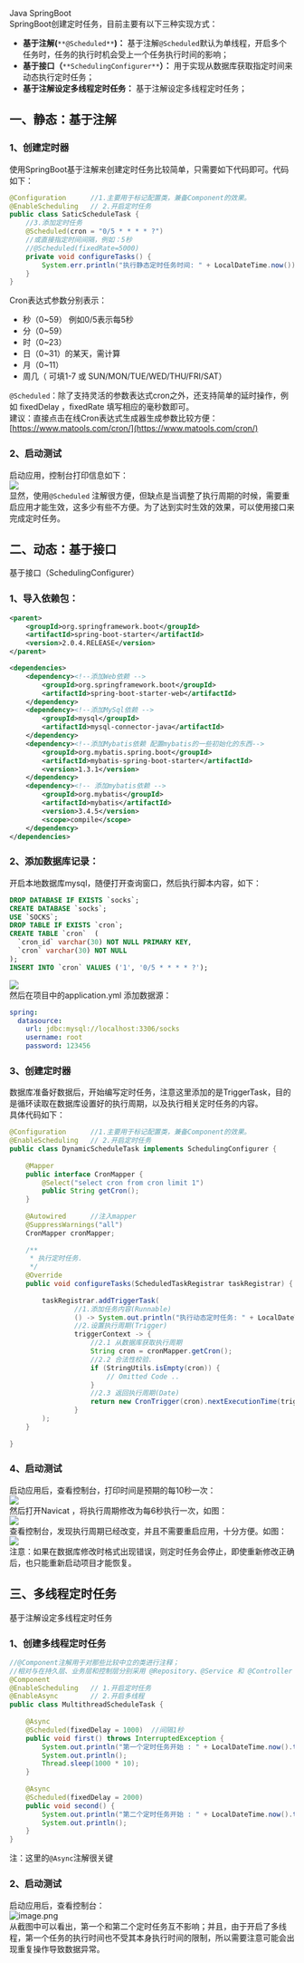 Java SpringBoot<br />SpringBoot创建定时任务，目前主要有以下三种实现方式：

- **基于注解(**`**@Scheduled**`**)：** 基于注解`@Scheduled`默认为单线程，开启多个任务时，任务的执行时机会受上一个任务执行时间的影响；
- **基于接口（**`**SchedulingConfigurer**`**）：** 用于实现从数据库获取指定时间来动态执行定时任务；
- **基于注解设定多线程定时任务：** 基于注解设定多线程定时任务；
<a name="FCDB4"></a>
## 一、静态：基于注解
<a name="wGxKi"></a>
### 1、创建定时器
使用SpringBoot基于注解来创建定时任务比较简单，只需要如下代码即可。代码如下：
```java
@Configuration      //1.主要用于标记配置类，兼备Component的效果。
@EnableScheduling   // 2.开启定时任务
public class SaticScheduleTask {
    //3.添加定时任务
    @Scheduled(cron = "0/5 * * * * ?")
    //或直接指定时间间隔，例如：5秒
    //@Scheduled(fixedRate=5000)
    private void configureTasks() {
        System.err.println("执行静态定时任务时间: " + LocalDateTime.now());
    }
}
```
Cron表达式参数分别表示：

- 秒（0~59） 例如0/5表示每5秒
- 分（0~59）
- 时（0~23）
- 日（0~31）的某天，需计算
- 月（0~11）
- 周几（ 可填1-7 或 SUN/MON/TUE/WED/THU/FRI/SAT）

`@Scheduled`：除了支持灵活的参数表达式cron之外，还支持简单的延时操作，例如 fixedDelay ，fixedRate 填写相应的毫秒数即可。<br />建议：直接点击在线Cron表达式生成器生成参数比较方便：[https://www.matools.com/cron/](https://www.matools.com/cron/) 
<a name="asVIm"></a>
### 2、启动测试
启动应用，控制台打印信息如下：<br />![](https://cdn.nlark.com/yuque/0/2022/png/396745/1648470676455-e3cc199e-96dc-4d40-a3e6-d650358e7987.png#clientId=uaeedcfda-4fa4-4&from=paste&id=ua795ee89&originHeight=183&originWidth=432&originalType=url&ratio=1&rotation=0&showTitle=false&status=done&style=none&taskId=ue13fe1d2-dc45-4a97-b919-34b02d5660b&title=)<br />显然，使用`@Scheduled` 注解很方便，但缺点是当调整了执行周期的时候，需要重启应用才能生效，这多少有些不方便。为了达到实时生效的效果，可以使用接口来完成定时任务。
<a name="SFqIt"></a>
## 二、动态：基于接口
基于接口（SchedulingConfigurer）
<a name="DyKie"></a>
### 1、导入依赖包：
```xml
<parent>
	<groupId>org.springframework.boot</groupId>
	<artifactId>spring-boot-starter</artifactId>
	<version>2.0.4.RELEASE</version>
</parent>

<dependencies>
	<dependency><!--添加Web依赖 -->
		<groupId>org.springframework.boot</groupId>
		<artifactId>spring-boot-starter-web</artifactId>
	</dependency>
	<dependency><!--添加MySql依赖 -->
		<groupId>mysql</groupId>
		<artifactId>mysql-connector-java</artifactId>
	</dependency>
	<dependency><!--添加Mybatis依赖 配置mybatis的一些初始化的东西-->
		<groupId>org.mybatis.spring.boot</groupId>
		<artifactId>mybatis-spring-boot-starter</artifactId>
		<version>1.3.1</version>
	</dependency>
	<dependency><!-- 添加mybatis依赖 -->
		<groupId>org.mybatis</groupId>
		<artifactId>mybatis</artifactId>
		<version>3.4.5</version>
		<scope>compile</scope>
	</dependency>
</dependencies>
```
<a name="fcwjH"></a>
### 2、添加数据库记录：
开启本地数据库mysql，随便打开查询窗口，然后执行脚本内容，如下：
```sql
DROP DATABASE IF EXISTS `socks`;
CREATE DATABASE `socks`;
USE `SOCKS`;
DROP TABLE IF EXISTS `cron`;
CREATE TABLE `cron`  (
  `cron_id` varchar(30) NOT NULL PRIMARY KEY,
  `cron` varchar(30) NOT NULL  
);
INSERT INTO `cron` VALUES ('1', '0/5 * * * * ?');
```
![](https://cdn.nlark.com/yuque/0/2022/png/396745/1648470676486-ff9f749d-e327-49c4-b3ba-e0d31efdb774.png#clientId=uaeedcfda-4fa4-4&from=paste&id=u6dc692e6&originHeight=179&originWidth=476&originalType=url&ratio=1&rotation=0&showTitle=false&status=done&style=none&taskId=ud2c6a759-2ae5-4150-a2c4-a3b5cab0a90&title=)<br />然后在项目中的application.yml 添加数据源：
```yaml
spring:
  datasource:
    url: jdbc:mysql://localhost:3306/socks
    username: root
    password: 123456
```
<a name="MpF3M"></a>
### 3、创建定时器
数据库准备好数据后，开始编写定时任务，注意这里添加的是TriggerTask，目的是循环读取在数据库设置好的执行周期，以及执行相关定时任务的内容。<br />具体代码如下：
```java
@Configuration      //1.主要用于标记配置类，兼备Component的效果。
@EnableScheduling   // 2.开启定时任务
public class DynamicScheduleTask implements SchedulingConfigurer {
 
    @Mapper
    public interface CronMapper {
        @Select("select cron from cron limit 1")
        public String getCron();
    }
 
    @Autowired      //注入mapper
    @SuppressWarnings("all")
    CronMapper cronMapper;
 
    /**
     * 执行定时任务.
     */
    @Override
    public void configureTasks(ScheduledTaskRegistrar taskRegistrar) {
 
        taskRegistrar.addTriggerTask(
                //1.添加任务内容(Runnable)
                () -> System.out.println("执行动态定时任务: " + LocalDateTime.now().toLocalTime()),
                //2.设置执行周期(Trigger)
                triggerContext -> {
                    //2.1 从数据库获取执行周期
                    String cron = cronMapper.getCron();
                    //2.2 合法性校验.
                    if (StringUtils.isEmpty(cron)) {
                        // Omitted Code ..
                    }
                    //2.3 返回执行周期(Date)
                    return new CronTrigger(cron).nextExecutionTime(triggerContext);
                }
        );
    }
 
}
```
<a name="oFXgF"></a>
### 4、启动测试
启动应用后，查看控制台，打印时间是预期的每10秒一次：<br />![](https://cdn.nlark.com/yuque/0/2022/png/396745/1648470676471-b2406bd3-3215-4f46-9121-3b63b90a2185.png#clientId=uaeedcfda-4fa4-4&from=paste&id=ud96cef75&originHeight=191&originWidth=311&originalType=url&ratio=1&rotation=0&showTitle=false&status=done&style=shadow&taskId=u3682f610-69a1-4248-8d8a-a1c32b3e477&title=)<br />然后打开Navicat ，将执行周期修改为每6秒执行一次，如图：<br />![](https://cdn.nlark.com/yuque/0/2022/png/396745/1648470676500-fe461bc5-3466-421d-8cc2-d7292b9748d5.png#clientId=uaeedcfda-4fa4-4&from=paste&id=u1730d660&originHeight=180&originWidth=522&originalType=url&ratio=1&rotation=0&showTitle=false&status=done&style=none&taskId=u167f0617-4c8b-484c-a291-65f1d478c44&title=)<br />查看控制台，发现执行周期已经改变，并且不需要重启应用，十分方便。如图：<br />![](https://cdn.nlark.com/yuque/0/2022/png/396745/1648470676466-c6a09ed3-a822-4174-9a92-65420aadb915.png#clientId=uaeedcfda-4fa4-4&from=paste&id=u63d87223&originHeight=184&originWidth=347&originalType=url&ratio=1&rotation=0&showTitle=false&status=done&style=shadow&taskId=u508f08a6-f172-41f1-b805-8c2b29d9298&title=)<br />注意：如果在数据库修改时格式出现错误，则定时任务会停止，即使重新修改正确后，也只能重新启动项目才能恢复。
<a name="wg7qt"></a>
## 三、多线程定时任务
基于注解设定多线程定时任务
<a name="oTOLB"></a>
### 1、创建多线程定时任务
```java
//@Component注解用于对那些比较中立的类进行注释；
//相对与在持久层、业务层和控制层分别采用 @Repository、@Service 和 @Controller 对分层中的类进行注释
@Component
@EnableScheduling   // 1.开启定时任务
@EnableAsync        // 2.开启多线程
public class MultithreadScheduleTask {
    
    @Async
    @Scheduled(fixedDelay = 1000)  //间隔1秒
    public void first() throws InterruptedException {
        System.out.println("第一个定时任务开始 : " + LocalDateTime.now().toLocalTime() + "\r\n线程 : " + Thread.currentThread().getName());
        System.out.println();
        Thread.sleep(1000 * 10);
    }
    
    @Async
    @Scheduled(fixedDelay = 2000)
    public void second() {
        System.out.println("第二个定时任务开始 : " + LocalDateTime.now().toLocalTime() + "\r\n线程 : " + Thread.currentThread().getName());
        System.out.println();
    }
}
```
注：这里的`@Async`注解很关键
<a name="bQDkm"></a>
### 2、启动测试
启动应用后，查看控制台：<br />![image.png](https://cdn.nlark.com/yuque/0/2022/png/396745/1648470730428-ea8b91b3-ec8f-4022-9c5d-8cda7611a499.png#clientId=uaeedcfda-4fa4-4&from=paste&height=383&id=u3ed57935&originHeight=574&originWidth=722&originalType=binary&ratio=1&rotation=0&showTitle=false&size=145227&status=done&style=shadow&taskId=uf6af798f-b31e-4663-a217-4949b8c0b0f&title=&width=481.3333333333333)<br />从截图中可以看出，第一个和第二个定时任务互不影响；并且，由于开启了多线程，第一个任务的执行时间也不受其本身执行时间的限制，所以需要注意可能会出现重复操作导致数据异常。
